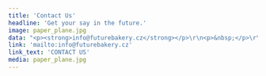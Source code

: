 ```yaml
---
title: 'Contact Us'
headline: 'Get your say in the future.'
image: paper_plane.jpg
data: "<p><strong>info@futurebakery.cz</strong></p>\r\n<p>&nbsp;</p>\r\n<p><strong>The Future Bakery s.r.o.<br /></strong>Opletalova 1013/59, Nov&eacute; Mesto<br />110 00 Praha 1<br />IC: 24168858 DIC: CZ24168858</p>\r\n<p>&nbsp;</p>"
link: 'mailto:info@futurebakery.cz'
link_text: 'CONTACT US'
media: paper_plane.jpg
---
```


